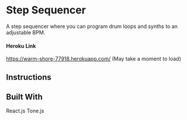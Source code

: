 # Step Sequencer

A step sequencer where you can program drum loops and synths to an adjustable BPM. 

#### Heroku Link
https://warm-shore-77918.herokuapp.com/ 
(May take a moment to load)

## Instructions

## Built With
React.js
Tone.js
